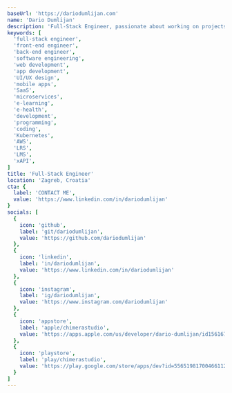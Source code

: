 ```yaml
---
baseUrl: 'https://dariodumlijan.com'
name: 'Dario Dumlijan'
description: 'Full-Stack Engineer, passionate about working on projects I care about. Explore my portfolio and get in touch.'
keywords: [
  'full-stack engineer',
  'front-end engineer',
  'back-end engineer',
  'software engineering',
  'web development',
  'app development',
  'UI/UX design',
  'mobile apps',
  'SaaS',
  'microservices',
  'e-learning',
  'e-health',
  'development',
  'programming',
  'coding',
  'Kubernetes',
  'AWS',
  'LRS',
  'LMS',
  'xAPI',
]
title: 'Full-Stack Engineer'
location: 'Zagreb, Croatia'
cta: {
  label: 'CONTACT ME',
  value: 'https://www.linkedin.com/in/dariodumlijan'
}
socials: [
  {
    icon: 'github',
    label: 'git/dariodumlijan',
    value: 'https://github.com/dariodumlijan'
  },
  {
    icon: 'linkedin',
    label: 'in/dariodumlijan',
    value: 'https://www.linkedin.com/in/dariodumlijan'
  },
  {
    icon: 'instagram',
    label: 'ig/dariodumlijan',
    value: 'https://www.instagram.com/dariodumlijan'
  },
  {
    icon: 'appstore',
    label: 'apple/chimerastudio',
    value: 'https://apps.apple.com/us/developer/dario-dumlijan/id1561674382'
  },
  {
    icon: 'playstore',
    label: 'play/chimerastudio',
    value: 'https://play.google.com/store/apps/dev?id=5565198170046611244'
  }
]
---
```

